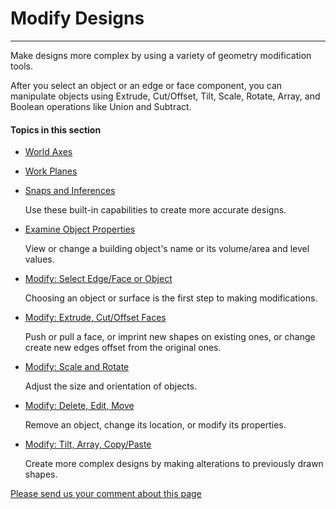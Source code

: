 # Modify Designs

----

Make designs more complex by using a variety of geometry modification tools.
 

After you select an object or an edge or face component, you can manipulate objects using Extrude, Cut/Offset, Tilt, Scale, Rotate, Array, and Boolean operations like Union and Subtract.

  

#### Topics in this section

* [World Axes](GUID-79E461FF-6579-4F8C-8A81-F3B384FBA8B7.htm)
* [Work Planes](GUID-8886AB5D-FB16-4562-8CC9-94A5FFC9ED74.htm)
* [ Snaps and Inferences](GUID-D9DFA826-2B46-406B-95EE-902C8802F785.htm)
    
    Use these built-in capabilities to create more accurate designs.
* [Examine Object Properties](GUID-D349045A-AA6C-41A5-B251-7316DE7AE1F1.htm)
    
    View or change a building object's name or its volume/area and level values.
* [Modify: Select Edge/Face or Object](GUID-E4C3BC1E-CA94-4CB9-BEB2-BC67947E9266.htm)
    
    Choosing an object or surface is the first step to making modifications.
* [Modify: Extrude, Cut/Offset Faces](GUID-5E8DE07B-FD96-4BAE-8453-8AA4E5DFAD59.htm)
    
    Push or pull a face, or imprint new shapes on existing ones, or change create new edges offset from the original ones.
* [Modify: Scale and Rotate](GUID-6644BA4C-9FD2-493B-91A2-689F0EA391AA.htm)
    
    Adjust the size and orientation of objects.
* [Modify: Delete, Edit, Move](GUID-F44A60C1-81A3-4503-ABCC-8BFDFF69821E.htm)
    
    Remove an object, change its location, or modify its properties.
* [ Modify: Tilt, Array, Copy/Paste](GUID-F11AF77F-E8DB-4C4B-A1A9-9E00821BE236-1.htm)
    
    Create more complex designs by making alterations to previously drawn shapes.

[Please send us your comment about this page](#)